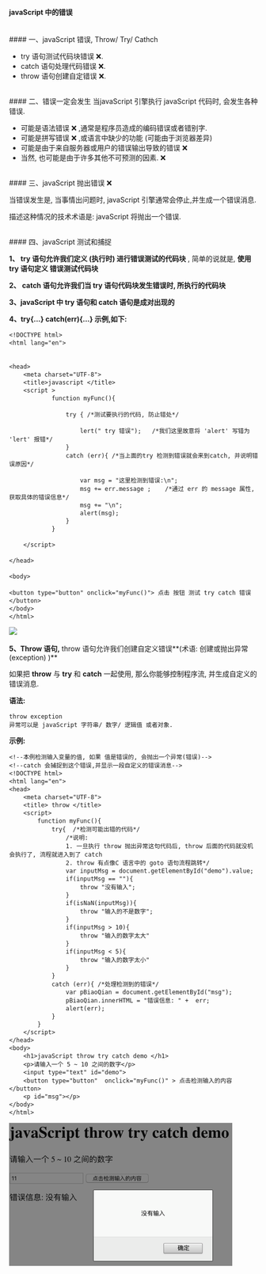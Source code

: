 #### javaScript 中的错误


<br>
#### 一、javaScript 错误, Throw/ Try/ Cathch


- try 语句测试代码块错误 ❌.
- catch 语句处理代码错误 ❌.
- throw 语句创建自定错误 ❌.



<br>
#### 二、错误一定会发生
当javaScript 引擎执行 javaScript 代码时, 会发生各种错误.

- 可能是语法错误 ❌ ,通常是程序员造成的编码错误或者错别字.
- 可能是拼写错误 ❌ ,或语言中缺少的功能 (可能由于浏览器差异)
- 可能是由于来自服务器或用户的错误输出导致的错误 ❌
- 当然, 也可能是由于许多其他不可预测的因素. ❌







<br>
#### 三、javaScript 抛出错误 ❌

当错误发生是, 当事情出问题时, javaScript 引擎通常会停止,并生成一个错误消息.

描述这种情况的技术术语是: javaScript 将抛出一个错误.









<br>
#### 四、javaScript 测试和捕捉



**1、 try 语句允许我们定义 (执行时) 进行错误测试的代码块** , 简单的说就是, **使用try 语句定义 错误测试代码块**


**2、 catch 语句允许我们当 try 语句代码块发生错误时, 所执行的代码块**


**3、javaScript 中 try 语句和 catch 语句是成对出现的**


**4、try{...} catch(err){...} 示例,如下:** 

```
<!DOCTYPE html>
<html lang="en">


<head>
    <meta charset="UTF-8">
    <title>javascript </title>
    <script >
            function myFunc(){

                try { /*测试要执行的代码, 防止错处*/

                    lert(" try 错误");   /*我们这里故意将 'alert' 写错为 'lert' 报错*/
                }
                catch (err){ /*当上面的try 检测到错误就会来到catch, 并说明错误原因*/

                    var msg = "这里检测到错误:\n";
                    msg += err.message ;    /*通过 err 的 message 属性,获取具体的错误信息*/
                    msg += "\n";
                    alert(msg);
                }
            }

    </script>

</head>

<body>

<button type="button" onclick="myFunc()"> 点击 按钮 测试 try catch 错误</button>
</body>
</html>
```
![](/assets/Snip20190116_2.png)


**5、Throw 语句,** throw 语句允许我们创建自定义错误**(术语: 创建或抛出异常(exception) )**

如果把 **throw** 与 **try** 和 **catch** 一起使用, 那么你能够控制程序流, 并生成自定义的错误消息.

**语法:**
```
throw exception
异常可以是 javaScript 字符串/ 数字/ 逻辑值 或者对象.
```
**示例:**

```
<!--本例检测输入变量的值, 如果 值是错误的, 会抛出一个异常(错误)-->
<!--catch 会捕捉到这个错误,并显示一段自定义的错误消息-->
<!DOCTYPE html>
<html lang="en">
<head>
    <meta charset="UTF-8">
    <title> throw </title>
    <script>
        function myFunc(){
            try{  /*检测可能出错的代码*/
                /*说明:
                1. 一旦执行 throw 抛出异常这句代码后, throw 后面的代码就没机会执行了, 流程就进入到了 catch
                2. throw 有点像C 语言中的 goto 语句流程跳转*/
                var inputMsg = document.getElementById("demo").value;
                if(inputMsg == ""){
                    throw "没有输入";
                }
                if(isNaN(inputMsg)){
                    throw "输入的不是数字";
                }
                if(inputMsg > 10){
                    throw "输入的数字太大"
                }
                if(inputMsg < 5){
                    throw "输入的数字太小"
                }
            }
            catch (err){ /*处理检测到的错误*/
                var pBiaoQian = document.getElementById("msg");
                pBiaoQian.innerHTML = "错误信息: " +  err;
                alert(err);
            }
        }
    </script>
</head>
<body>
    <h1>javaScript throw try catch demo </h1>
    <p>请输入一个 5 ~ 10 之间的数字</p>
    <input type="text" id="demo">
    <button type="button"  onclick="myFunc()" > 点击检测输入的内容 </button>
    <p id="msg"></p>
</body>
</html>
```
![](/assets/Snip20190116_3.png)
